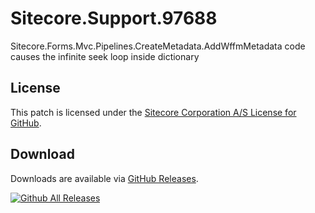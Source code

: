 # Sitecore.Support.97688
Sitecore.Forms.Mvc.Pipelines.CreateMetadata.AddWffmMetadata code causes the infinite seek loop inside dictionary

## License  
This patch is licensed under the [Sitecore Corporation A/S License for GitHub](https://github.com/sitecoresupport/Sitecore.Support.97688/blob/master/LICENSE).  

## Download  
Downloads are available via [GitHub Releases](https://github.com/sitecoresupport/Sitecore.Support.97688/releases).  

[![Github All Releases](https://img.shields.io/github/downloads/SitecoreSupport/Sitecore.Support.97688/total.svg)](https://github.com/SitecoreSupport/Sitecore.Support.97688/releases)
